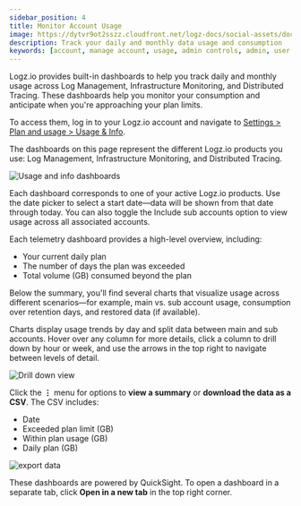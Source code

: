 ```yaml
---
sidebar_position: 4
title: Monitor Account Usage
image: https://dytvr9ot2sszz.cloudfront.net/logz-docs/social-assets/docs-social.jpg
description: Track your daily and monthly data usage and consumption
keywords: [account, manage account, usage, admin controls, admin, user permissions, permissions, access control]
---
```


Logz.io provides built-in dashboards to help you track daily and monthly usage across Log Management, Infrastructure Monitoring, and Distributed Tracing. These dashboards help you monitor your consumption and anticipate when you're approaching your plan limits.

To access them, log in to your Logz.io account and navigate to [Settings > Plan and usage > Usage & Info](https://app.logz.io/#/dashboard/settings/plan-and-billing/usage).

The dashboards on this page represent the different Logz.io products you use: Log Management, Infrastructure Monitoring, and Distributed Tracing. 

![Usage and info dashboards](https://dytvr9ot2sszz.cloudfront.net/logz-docs/accounts/usage-and-info-main-apr9.png)

Each dashboard corresponds to one of your active Logz.io products. Use the date picker to select a start date—data will be shown from that date through today. You can also toggle the Include sub accounts option to view usage across all associated accounts.

Each telemetry dashboard provides a high-level overview, including:

* Your current daily plan
* The number of days the plan was exceeded
* Total volume (GB) consumed beyond the plan

Below the summary, you'll find several charts that visualize usage across different scenarios—for example, main vs. sub account usage, consumption over retention days, and restored data (if available).

Charts display usage trends by day and split data between main and sub accounts. Hover over any column for more details, click a column to drill down by hour or week, and use the arrows in the top right to navigate between levels of detail.

![Drill down view](https://dytvr9ot2sszz.cloudfront.net/logz-docs/accounts/click-on-dashboard-apr9.png)

Click the **⋮** menu for options to **view a summary** or **download the data as a CSV**. The CSV includes:

* Date
* Exceeded plan limit (GB)
* Within plan usage (GB)
* Daily plan (GB)

![export data](https://dytvr9ot2sszz.cloudfront.net/logz-docs/accounts/export-data-apr9.png)

These dashboards are powered by QuickSight. To open a dashboard in a separate tab, click **Open in a new tab** in the top right corner.